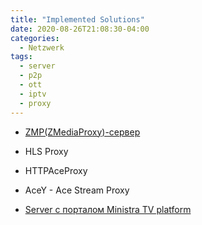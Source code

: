 ```yaml
---
title: "Implemented Solutions"
date: 2020-08-26T21:08:30-04:00
categories:
  - Netzwerk
tags:
  - server
  - p2p
  - ott
  - iptv
  - proxy
---
```


* [ZMP(ZMediaProxy)-сервер](https://user-images.githubusercontent.com/24189833/95739613-64704980-0c8b-11eb-9b02-d076e6e69916.gif)

* HLS Proxy

* HTTPAceProxy

* AceY - Ace Stream Proxy

* [Server с порталом Ministra TV platform](http://m-portal.ultima-tv.com/stalker_portal/)


